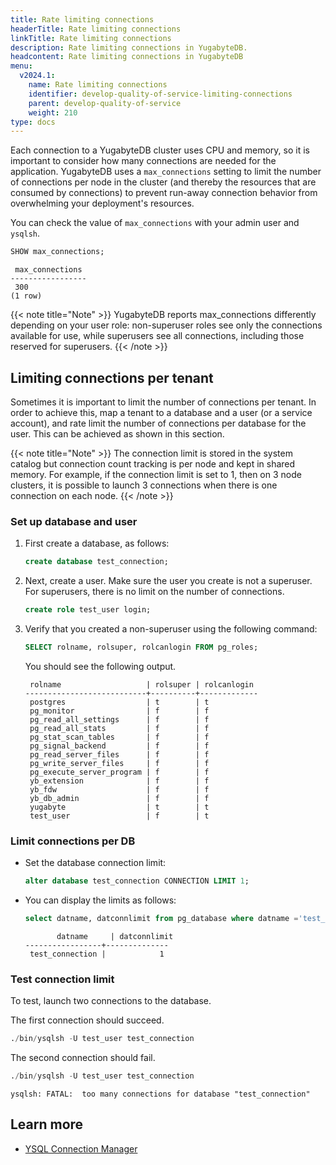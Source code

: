```yaml
---
title: Rate limiting connections
headerTitle: Rate limiting connections
linkTitle: Rate limiting connections
description: Rate limiting connections in YugabyteDB.
headcontent: Rate limiting connections in YugabyteDB
menu:
  v2024.1:
    name: Rate limiting connections
    identifier: develop-quality-of-service-limiting-connections
    parent: develop-quality-of-service
    weight: 210
type: docs
---
```


Each connection to a YugabyteDB cluster uses CPU and memory, so it is important to consider how many connections are needed for the application. YugabyteDB uses a `max_connections` setting to limit the number of connections per node in the cluster (and thereby the resources that are consumed by connections) to prevent run-away connection behavior from overwhelming your deployment's resources.

You can check the value of `max_connections` with your admin user and `ysqlsh`.

```sql
SHOW max_connections;
```

```output
 max_connections
-----------------
 300
(1 row)
```

{{< note title="Note" >}}
YugabyteDB reports max_connections differently depending on your user role: non-superuser roles see only the connections available for use, while superusers see all connections, including those reserved for superusers.
{{< /note >}}

## Limiting connections per tenant

Sometimes it is important to limit the number of connections per tenant. In order to achieve this, map a tenant to a database and a user (or a service account), and rate limit the number of connections per database for the user. This can be achieved as shown in this section.

{{< note title="Note" >}}
The connection limit is stored in the system catalog but connection count tracking is per node and kept in shared memory. For example, if the connection limit is set to 1, then on 3 node clusters, it is possible to launch 3 connections when there is one connection on each node.
{{< /note >}}

### Set up database and user

  1. First create a database, as follows:

     ```sql
     create database test_connection;
     ```

  1. Next, create a user. Make sure the user you create is not a superuser. For superusers, there is no limit on the number of connections.

     ```sql
     create role test_user login;
     ```

  1. Verify that you created a non-superuser using the following command:

     ```sql
     SELECT rolname, rolsuper, rolcanlogin FROM pg_roles;
     ```

     You should see the following output.

     ```output
      rolname                   | rolsuper | rolcanlogin
     ---------------------------+----------+-------------
      postgres                  | t        | t
      pg_monitor                | f        | f
      pg_read_all_settings      | f        | f
      pg_read_all_stats         | f        | f
      pg_stat_scan_tables       | f        | f
      pg_signal_backend         | f        | f
      pg_read_server_files      | f        | f
      pg_write_server_files     | f        | f
      pg_execute_server_program | f        | f
      yb_extension              | f        | f
      yb_fdw                    | f        | f
      yb_db_admin               | f        | f
      yugabyte                  | t        | t
      test_user                 | f        | t
     ```

### Limit connections per DB

- Set the database connection limit:

  ```sql
  alter database test_connection CONNECTION LIMIT 1;
  ```

- You can display the limits as follows:

  ```sql
  select datname, datconnlimit from pg_database where datname ='test_connection' ;
  ```

  ```output
         datname     | datconnlimit
  -----------------+--------------
   test_connection |            1
  ```

### Test connection limit

To test, launch two connections to the database.

The first connection should succeed.

```sql
./bin/ysqlsh -U test_user test_connection
```

The second connection should fail.

```sql
./bin/ysqlsh -U test_user test_connection
```

```output
ysqlsh: FATAL:  too many connections for database "test_connection"
```

## Learn more

- [YSQL Connection Manager](../../../explore/going-beyond-sql/connection-mgr-ysql/)
